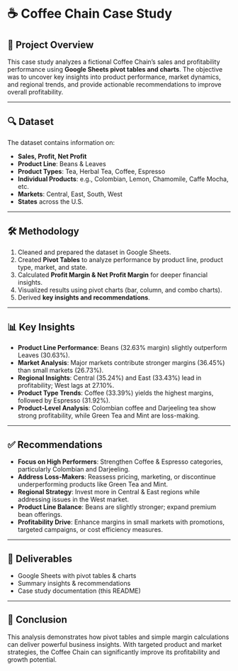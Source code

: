 
# ☕ Coffee Chain Case Study  

## 📌 Project Overview  
This case study analyzes a fictional Coffee Chain’s sales and profitability performance using **Google Sheets pivot tables and charts**. The objective was to uncover key insights into product performance, market dynamics, and regional trends, and provide actionable recommendations to improve overall profitability.  

---

## 🔍 Dataset  
The dataset contains information on:  
- **Sales, Profit, Net Profit**  
- **Product Line**: Beans & Leaves  
- **Product Types**: Tea, Herbal Tea, Coffee, Espresso  
- **Individual Products**: e.g., Colombian, Lemon, Chamomile, Caffe Mocha, etc.  
- **Markets**: Central, East, South, West  
- **States** across the U.S.  

---

## 🛠 Methodology  
1. Cleaned and prepared the dataset in Google Sheets.  
2. Created **Pivot Tables** to analyze performance by product line, product type, market, and state.  
3. Calculated **Profit Margin & Net Profit Margin** for deeper financial insights.  
4. Visualized results using pivot charts (bar, column, and combo charts).  
5. Derived **key insights and recommendations**.  

---

## 📊 Key Insights  

- **Product Line Performance**: Beans (32.63% margin) slightly outperform Leaves (30.63%).  
- **Market Analysis**: Major markets contribute stronger margins (36.45%) than small markets (26.73%).  
- **Regional Insights**: Central (35.24%) and East (33.43%) lead in profitability; West lags at 27.10%.  
- **Product Type Trends**: Coffee (33.39%) yields the highest margins, followed by Espresso (31.92%).  
- **Product-Level Analysis**: Colombian coffee and Darjeeling tea show strong profitability, while Green Tea and Mint are loss-making.  

---

## ✅ Recommendations  

- **Focus on High Performers**: Strengthen Coffee & Espresso categories, particularly Colombian and Darjeeling.  
- **Address Loss-Makers**: Reassess pricing, marketing, or discontinue underperforming products like Green Tea and Mint.  
- **Regional Strategy**: Invest more in Central & East regions while addressing issues in the West market.  
- **Product Line Balance**: Beans are slightly stronger; expand premium bean offerings.  
- **Profitability Drive**: Enhance margins in small markets with promotions, targeted campaigns, or cost efficiency measures.  

---

## 📂 Deliverables  
- Google Sheets with pivot tables & charts  
- Summary insights & recommendations  
- Case study documentation (this README)  

---

## 🚀 Conclusion  
This analysis demonstrates how pivot tables and simple margin calculations can deliver powerful business insights. With targeted product and market strategies, the Coffee Chain can significantly improve its profitability and growth potential.  
